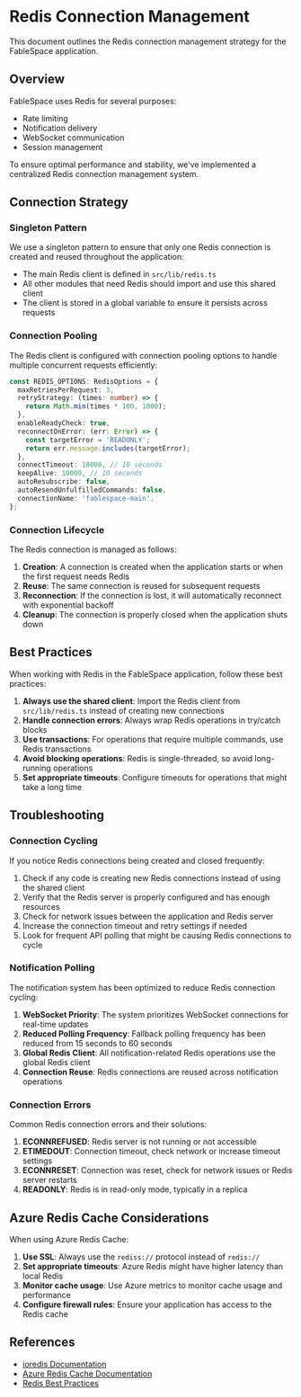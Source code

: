 # Redis Connection Management

This document outlines the Redis connection management strategy for the FableSpace application.

## Overview

FableSpace uses Redis for several purposes:
- Rate limiting
- Notification delivery
- WebSocket communication
- Session management

To ensure optimal performance and stability, we've implemented a centralized Redis connection management system.

## Connection Strategy

### Singleton Pattern

We use a singleton pattern to ensure that only one Redis connection is created and reused throughout the application:

- The main Redis client is defined in `src/lib/redis.ts`
- All other modules that need Redis should import and use this shared client
- The client is stored in a global variable to ensure it persists across requests

### Connection Pooling

The Redis client is configured with connection pooling options to handle multiple concurrent requests efficiently:

```typescript
const REDIS_OPTIONS: RedisOptions = {
  maxRetriesPerRequest: 3,
  retryStrategy: (times: number) => {
    return Math.min(times * 100, 1000);
  },
  enableReadyCheck: true,
  reconnectOnError: (err: Error) => {
    const targetError = 'READONLY';
    return err.message.includes(targetError);
  },
  connectTimeout: 10000, // 10 seconds
  keepAlive: 10000, // 10 seconds
  autoResubscribe: false,
  autoResendUnfulfilledCommands: false,
  connectionName: 'fablespace-main',
};
```

### Connection Lifecycle

The Redis connection is managed as follows:

1. **Creation**: A connection is created when the application starts or when the first request needs Redis
2. **Reuse**: The same connection is reused for subsequent requests
3. **Reconnection**: If the connection is lost, it will automatically reconnect with exponential backoff
4. **Cleanup**: The connection is properly closed when the application shuts down

## Best Practices

When working with Redis in the FableSpace application, follow these best practices:

1. **Always use the shared client**: Import the Redis client from `src/lib/redis.ts` instead of creating new connections
2. **Handle connection errors**: Always wrap Redis operations in try/catch blocks
3. **Use transactions**: For operations that require multiple commands, use Redis transactions
4. **Avoid blocking operations**: Redis is single-threaded, so avoid long-running operations
5. **Set appropriate timeouts**: Configure timeouts for operations that might take a long time

## Troubleshooting

### Connection Cycling

If you notice Redis connections being created and closed frequently:

1. Check if any code is creating new Redis connections instead of using the shared client
2. Verify that the Redis server is properly configured and has enough resources
3. Check for network issues between the application and Redis server
4. Increase the connection timeout and retry settings if needed
5. Look for frequent API polling that might be causing Redis connections to cycle

### Notification Polling

The notification system has been optimized to reduce Redis connection cycling:

1. **WebSocket Priority**: The system prioritizes WebSocket connections for real-time updates
2. **Reduced Polling Frequency**: Fallback polling frequency has been reduced from 15 seconds to 60 seconds
3. **Global Redis Client**: All notification-related Redis operations use the global Redis client
4. **Connection Reuse**: Redis connections are reused across notification operations

### Connection Errors

Common Redis connection errors and their solutions:

1. **ECONNREFUSED**: Redis server is not running or not accessible
2. **ETIMEDOUT**: Connection timeout, check network or increase timeout settings
3. **ECONNRESET**: Connection was reset, check for network issues or Redis server restarts
4. **READONLY**: Redis is in read-only mode, typically in a replica

## Azure Redis Cache Considerations

When using Azure Redis Cache:

1. **Use SSL**: Always use the `rediss://` protocol instead of `redis://`
2. **Set appropriate timeouts**: Azure Redis might have higher latency than local Redis
3. **Monitor cache usage**: Use Azure metrics to monitor cache usage and performance
4. **Configure firewall rules**: Ensure your application has access to the Redis cache

## References

- [ioredis Documentation](https://github.com/luin/ioredis)
- [Azure Redis Cache Documentation](https://docs.microsoft.com/en-us/azure/azure-cache-for-redis/)
- [Redis Best Practices](https://redis.io/topics/clients)
